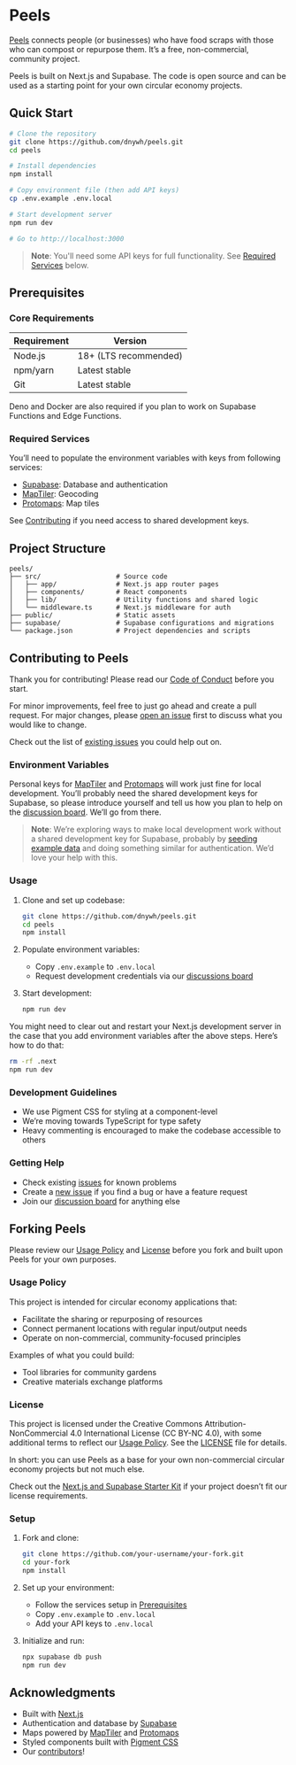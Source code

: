 # Peels

[Peels](https://www.peels.app) connects people (or businesses) who have food scraps with those who can compost or repurpose them. It’s a free, non-commercial, community project.

Peels is built on Next.js and Supabase. The code is open source and can be used as a starting point for your own circular economy projects.

## Quick Start

```bash
# Clone the repository
git clone https://github.com/dnywh/peels.git
cd peels

# Install dependencies
npm install

# Copy environment file (then add API keys)
cp .env.example .env.local

# Start development server
npm run dev

# Go to http://localhost:3000
```

> **Note**: You'll need some API keys for full functionality. See [Required Services](#required-services) below.

## Prerequisites

### Core Requirements

| Requirement | Version               |
| ----------- | --------------------- |
| Node.js     | 18+ (LTS recommended) |
| npm/yarn    | Latest stable         |
| Git         | Latest stable         |

Deno and Docker are also required if you plan to work on Supabase Functions and Edge Functions.

### Required Services

You’ll need to populate the environment variables with keys from following services:

- [Supabase](https://supabase.com): Database and authentication
- [MapTiler](https://maptiler.com): Geocoding
- [Protomaps](https://protomaps.com): Map tiles

See [Contributing](#environment-variables) if you need access to shared development keys.

## Project Structure

```
peels/
├── src/                   # Source code
│   ├── app/               # Next.js app router pages
│   ├── components/        # React components
│   ├── lib/               # Utility functions and shared logic
│   └── middleware.ts      # Next.js middleware for auth
├── public/                # Static assets
├── supabase/              # Supabase configurations and migrations
└── package.json           # Project dependencies and scripts
```

## Contributing to Peels

Thank you for contributing! Please read our [Code of Conduct](https://github.com/dnywh/peels/blob/main/.github/CODE_OF_CONDUCT.md) before you start.

For minor improvements, feel free to just go ahead and create a pull request. For major changes, please [open an issue](https://github.com/dnywh/peels/issues) first to discuss what you would like to change.

Check out the list of [existing issues](https://github.com/dnywh/peels/issues) you could help out on.

### Environment Variables

Personal keys for [MapTiler](https://www.maptiler.com/cloud/) and [Protomaps](https://protomaps.com/account) will work just fine for local development. You’ll probably need the shared development keys for Supabase, so please introduce yourself and tell us how you plan to help on the [discussion board](https://github.com/dnywh/peels/discussions). We’ll go from there.

> **Note**: We’re exploring ways to make local development work without a shared development key for Supabase, probably by [seeding example data](https://supabase.com/docs/guides/local-development/seeding-your-database) and doing something similar for authentication. We’d love your help with this.

### Usage

1. Clone and set up codebase:

   ```bash
   git clone https://github.com/dnywh/peels.git
   cd peels
   npm install
   ```

2. Populate environment variables:

   - Copy `.env.example` to `.env.local`
   - Request development credentials via our [discussions board](https://github.com/dnywh/peels/discussions)

3. Start development:

   ```bash
   npm run dev
   ```

You might need to clear out and restart your Next.js development server in the case that you add environment variables after the above steps. Here’s how to do that:

```bash
rm -rf .next
npm run dev
```

### Development Guidelines

- We use Pigment CSS for styling at a component-level
- We’re moving towards TypeScript for type safety
- Heavy commenting is encouraged to make the codebase accessible to others

### Getting Help

- Check existing [issues](https://github.com/dnywh/peels/issues) for known problems
- Create a [new issue](https://github.com/dnywh/peels/issues/new) if you find a bug or have a feature request
- Join our [discussion board](https://github.com/dnywh/peels/discussions) for anything else

## Forking Peels

Please review our [Usage Policy](#usage-policy) and [License](#license) before you fork and built upon Peels for your own purposes.

### Usage Policy

This project is intended for circular economy applications that:

- Facilitate the sharing or repurposing of resources
- Connect permanent locations with regular input/output needs
- Operate on non-commercial, community-focused principles

Examples of what you could build:

- Tool libraries for community gardens
- Creative materials exchange platforms

### License

This project is licensed under the Creative Commons Attribution-NonCommercial 4.0 International License (CC BY-NC 4.0), with some additional terms to reflect our [Usage Policy](#usage-policy). See the [LICENSE](LICENSE) file for details.

In short: you can use Peels as a base for your own non-commercial circular economy projects but not much else.

Check out the [Next.js and Supabase Starter Kit](https://github.com/supabase/supabase/tree/master/examples/auth/nextjs) if your project doesn’t fit our license requirements.

### Setup

1. Fork and clone:

   ```bash
   git clone https://github.com/your-username/your-fork.git
   cd your-fork
   npm install
   ```

2. Set up your environment:

   - Follow the services setup in [Prerequisites](#prerequisites)
   - Copy `.env.example` to `.env.local`
   - Add your API keys to `.env.local`

3. Initialize and run:

   ```bash
   npx supabase db push
   npm run dev
   ```

## Acknowledgments

- Built with [Next.js](https://nextjs.org)
- Authentication and database by [Supabase](https://supabase.com)
- Maps powered by [MapTiler](https://www.maptiler.com) and [Protomaps](https://protomaps.com)
- Styled components built with [Pigment CSS](https://github.com/mui/pigment-css)
- Our [contributors](https://github.com/dnywh/peels/graphs/contributors)!
